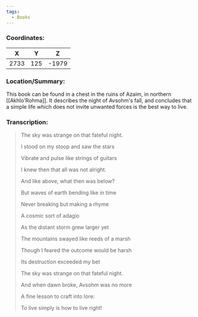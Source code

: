 ```yaml
---
tags:
  - Books
---
```


### Coordinates:
| **X** | **Y**| **Z** |
|:-----:|:----:|:-----:|
|2733  |125   |-1979  |

### Location/Summary:
This book can be found in a chest in the ruins of Azaim, in northern [[Akhlo'Rohma]]. It describes the night of Avsohm's fall, and concludes that a simple life which does not invite unwanted forces is the best way to live.

### Transcription:
> The sky was strange on that fateful night.
>
> I stood on my stoop and saw the stars
>
> Vibrate and pulse like strings of guitars
>
> I knew then that all was not alright.
>
> And like above, what then was below?
>
> But waves of earth bending like in time
>
> Never breaking but making a rhyme
>
> A cosmic sort of adagio
>
> As the distant storm grew larger yet
>
> The mountains swayed like reeds of a marsh
>
> Though I feared the outcome would be harsh
>
> Its destruction exceeded my bet
>
> The sky was strange on that fateful night.
>
> And when dawn broke, Avsohm was no more
>
> A fine lesson to craft into lore:
>
> To live simply is how to live right!

